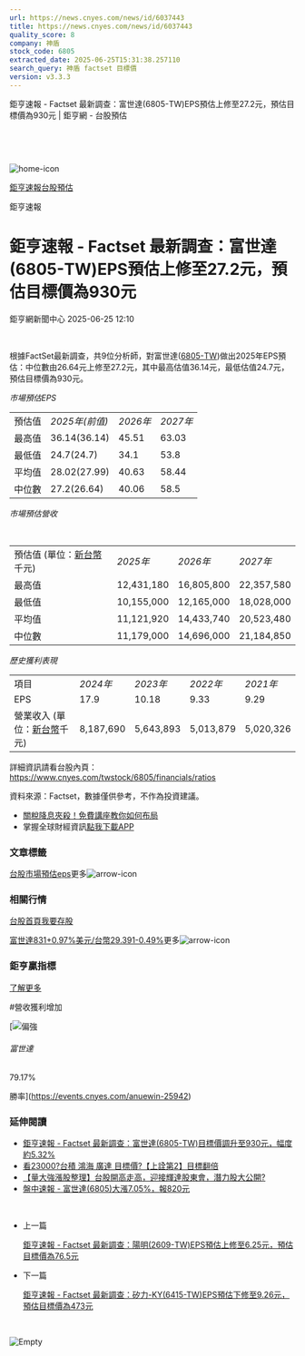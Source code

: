 ```yaml
---
url: https://news.cnyes.com/news/id/6037443
title: https://news.cnyes.com/news/id/6037443
quality_score: 8
company: 神盾
stock_code: 6805
extracted_date: 2025-06-25T15:31:38.257110
search_query: 神盾 factset 目標價
version: v3.3.3
---
```


鉅亨速報 - Factset 最新調查：富世達(6805-TW)EPS預估上修至27.2元，預估目標價為930元 | 鉅亨網 - 台股預估

‌

‌

![home-icon](/assets/icons/breadCrumb/symbol-icon-home.svg)

[鉅亨速報](/news/cat/anue_live)[台股預估](/news/cat/tw_forecast)

鉅亨速報

# 鉅亨速報 - Factset 最新調查：富世達(6805-TW)EPS預估上修至27.2元，預估目標價為930元

鉅亨網新聞中心 2025-06-25 12:10

‌

根據FactSet最新調查，共9位分析師，對富世達([6805-TW](https://www.cnyes.com/twstock/6805))做出2025年EPS預估：中位數由26.64元上修至27.2元，其中最高估值36.14元，最低估值24.7元，預估目標價為930元。

*市場預估EPS*

|  |  |  |  |
| --- | --- | --- | --- |
| 預估值 | *2025年(前值)* | *2026年* | *2027年* |
| 最高值 | 36.14(36.14) | 45.51 | 63.03 |
| 最低值 | 24.7(24.7) | 34.1 | 53.8 |
| 平均值 | 28.02(27.99) | 40.63 | 58.44 |
| 中位數 | 27.2(26.64) | 40.06 | 58.5 |

*市場預估營收*

‌

|  |  |  |  |
| --- | --- | --- | --- |
| 預估值 (單位：[新台幣](https://invest.cnyes.com/forex/detail/usdtwd)千元) | *2025年* | *2026年* | *2027年* |
| 最高值 | 12,431,180 | 16,805,800 | 22,357,580 |
| 最低值 | 10,155,000 | 12,165,000 | 18,028,000 |
| 平均值 | 11,121,920 | 14,433,740 | 20,523,480 |
| 中位數 | 11,179,000 | 14,696,000 | 21,184,850 |

*歷史獲利表現*

|  |  |  |  |  |
| --- | --- | --- | --- | --- |
| 項目 | *2024年* | *2023年* | *2022年* | *2021年* |
| EPS | 17.9 | 10.18 | 9.33 | 9.29 |
| 營業收入 (單位：[新台幣](https://invest.cnyes.com/forex/detail/usdtwd)千元) | 8,187,690 | 5,643,893 | 5,013,879 | 5,020,326 |

詳細資訊請看台股內頁：  
<https://www.cnyes.com/twstock/6805/financials/ratios>

資料來源：Factset，數據僅供參考，不作為投資建議。

* [關稅降息夾殺！免費講座教你如何布局](https://www.rsc.com.tw/Cnyes_RSC/SeminarBooking2025InvestmentOutlook.aspx?utm_source=anue&utm_medium=usstocks_end)
* 掌握全球財經資訊[點我下載APP](http://www.cnyes.com/app/?utm_source=mweb&utm_medium=HamMenuBanner&utm_campaign=fixed&utm_content=entr)

### 文章標籤

[台股](https://news.cnyes.com/tag/台股 "台股")[市場預估](https://news.cnyes.com/tag/市場預估 "市場預估")[eps](https://news.cnyes.com/tag/eps "eps")更多![arrow-icon](/assets/icons/arrows/arrow-down.svg)

### 相關行情

[台股首頁](https://www.cnyes.com/twstock)[我要存股](https://supr.link/8OHaU)

[富世達831+0.97%](https://www.cnyes.com/twstock/6805)[美元/台幣29.391-0.49%](https://invest.cnyes.com/forex/detail/USDTWD)更多![arrow-icon](/assets/icons/arrows/arrow-down.svg)

### 鉅亨贏指標

[了解更多](https://events.cnyes.com/anuewin-25942)

#營收獲利增加

[![偏強](/assets/icons/win-indicator/long.svg)

###### 富世達

79.17%

勝率](https://events.cnyes.com/anuewin-25942)

### 延伸閱讀

* [鉅亨速報 - Factset 最新調查：富世達(6805-TW)目標價調升至930元，幅度約5.32%](/news/id/6037441)
* [看23000?台積 鴻海 廣達 目標價?【上詮第2】目標翻倍](/news/id/6036182)
* [【量大強漲股整理】台股開高走高，迎接輝達股東會，潛力股大公開?](/news/id/6036288)
* [盤中速報 - 富世達(6805)大漲7.05%，報820元](/news/id/6035508)

‌

* 上一篇

  [鉅亨速報 - Factset 最新調查：陽明(2609-TW)EPS預估上修至6.25元，預估目標價為76.5元](/news/id/6038322)
* 下一篇

  [鉅亨速報 - Factset 最新調查：矽力-KY(6415-TW)EPS預估下修至9.26元，預估目標價為473元](/news/id/6036929)

‌

![Empty](/assets/icons/skeleton/empty-image.svg)

‌